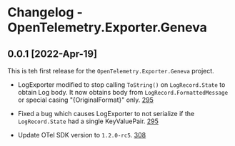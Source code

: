 # Changelog - OpenTelemetry.Exporter.Geneva

## 0.0.1 [2022-Apr-19]

This is teh first release for the `OpenTelemetry.Exporter.Geneva`
project.

* LogExporter modified to stop calling `ToString()`
on `LogRecord.State` to obtain Log body. It now
obtains body from `LogRecord.FormattedMessage`
or special casing "{OriginalFormat}" only.
[295](https://github.com/open-telemetry/opentelemetry-dotnet-contrib/pull/295)

* Fixed a bug which causes LogExporter to not
serialize if the `LogRecord.State` had a
single KeyValuePair.
[295](https://github.com/open-telemetry/opentelemetry-dotnet-contrib/pull/295)

* Update OTel SDK version to `1.2.0-rc5`.
[308](https://github.com/open-telemetry/opentelemetry-dotnet-contrib/pull/308)
